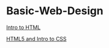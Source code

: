 # Basic-Web-Design

<a href="Introduction/index.html" target="_blank">Intro to HTML</a>

<a href="Basic-Web-Design/index.html" target="_blank">HTML5 and Intro to CSS</a>

